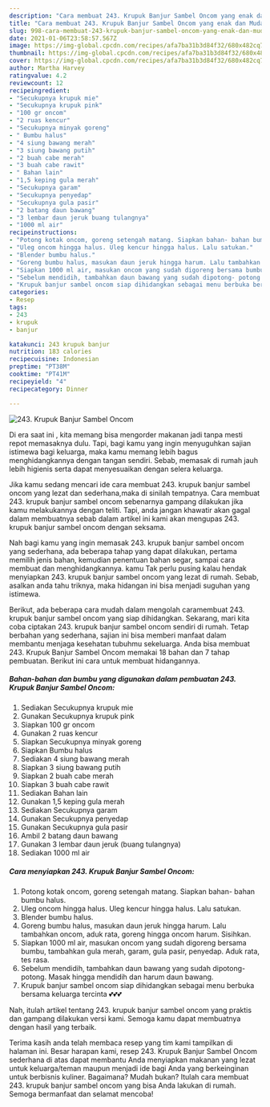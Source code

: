 ```yaml
---
description: "Cara membuat 243. Krupuk Banjur Sambel Oncom yang enak dan Mudah Dibuat"
title: "Cara membuat 243. Krupuk Banjur Sambel Oncom yang enak dan Mudah Dibuat"
slug: 998-cara-membuat-243-krupuk-banjur-sambel-oncom-yang-enak-dan-mudah-dibuat
date: 2021-01-06T23:58:57.567Z
image: https://img-global.cpcdn.com/recipes/afa7ba31b3d84f32/680x482cq70/243-krupuk-banjur-sambel-oncom-foto-resep-utama.jpg
thumbnail: https://img-global.cpcdn.com/recipes/afa7ba31b3d84f32/680x482cq70/243-krupuk-banjur-sambel-oncom-foto-resep-utama.jpg
cover: https://img-global.cpcdn.com/recipes/afa7ba31b3d84f32/680x482cq70/243-krupuk-banjur-sambel-oncom-foto-resep-utama.jpg
author: Martha Harvey
ratingvalue: 4.2
reviewcount: 12
recipeingredient:
- "Secukupnya krupuk mie"
- "Secukupnya krupuk pink"
- "100 gr oncom"
- "2 ruas kencur"
- "Secukupnya minyak goreng"
- " Bumbu halus"
- "4 siung bawang merah"
- "3 siung bawang putih"
- "2 buah cabe merah"
- "3 buah cabe rawit"
- " Bahan lain"
- "1,5 keping gula merah"
- "Secukupnya garam"
- "Secukupnya penyedap"
- "Secukupnya gula pasir"
- "2 batang daun bawang"
- "3 lembar daun jeruk buang tulangnya"
- "1000 ml air"
recipeinstructions:
- "Potong kotak oncom, goreng setengah matang. Siapkan bahan- bahan bumbu halus."
- "Uleg oncom hingga halus. Uleg kencur hingga halus. Lalu satukan."
- "Blender bumbu halus."
- "Goreng bumbu halus, masukan daun jeruk hingga harum. Lalu tambahkan oncom, aduk rata, goreng hingga oncom harum. Sisihkan."
- "Siapkan 1000 ml air, masukan oncom yang sudah digoreng bersama bumbu, tambahkan gula merah, garam, gula pasir, penyedap. Aduk rata, tes rasa."
- "Sebelum mendidih, tambahkan daun bawang yang sudah dipotong- potong. Masak hingga mendidih dan harum daun bawang."
- "Krupuk banjur sambel oncom siap dihidangkan sebagai menu berbuka bersama keluarga tercinta 💕💕💕"
categories:
- Resep
tags:
- 243
- krupuk
- banjur

katakunci: 243 krupuk banjur 
nutrition: 183 calories
recipecuisine: Indonesian
preptime: "PT38M"
cooktime: "PT41M"
recipeyield: "4"
recipecategory: Dinner

---
```



![243. Krupuk Banjur Sambel Oncom](https://img-global.cpcdn.com/recipes/afa7ba31b3d84f32/680x482cq70/243-krupuk-banjur-sambel-oncom-foto-resep-utama.jpg)

Di era  saat ini , kita memang bisa mengorder makanan jadi tanpa mesti repot memasaknya dulu. Tapi, bagi kamu yang ingin menyuguhkan sajian istimewa bagi keluarga, maka kamu memang lebih bagus menghidangkannya dengan tangan sendiri. Sebab, memasak di rumah jauh lebih higienis serta dapat menyesuaikan dengan selera keluarga.

Jika kamu sedang mencari ide cara membuat 243. krupuk banjur sambel oncom yang lezat dan sederhana,maka di sinilah tempatnya. Cara membuat 243. krupuk banjur sambel oncom  sebenarnya gampang dilakukan jika kamu melakukannya dengan teliti. Tapi, anda jangan khawatir akan gagal dalam membuatnya 
sebab dalam artikel ini kami akan mengupas 243. krupuk banjur sambel oncom dengan seksama.  



Nah bagi kamu yang ingin memasak 243. krupuk banjur sambel oncom yang sederhana, ada beberapa tahap yang dapat dilakukan, pertama memilih jenis bahan, kemudian penentuan bahan segar, sampai cara membuat dan menghidangkannya. kamu Tak perlu pusing kalau hendak menyiapkan 243. krupuk banjur sambel oncom yang lezat di rumah. Sebab, asalkan anda  tahu triknya, maka hidangan ini bisa menjadi suguhan yang istimewa.

Berikut, ada beberapa cara mudah dalam mengolah caramembuat 243. krupuk banjur sambel oncom yang siap dihidangkan. Sekarang, mari kita coba ciptakan 243. krupuk banjur sambel oncom sendiri di rumah. Tetap berbahan yang sederhana, sajian ini bisa memberi manfaat dalam membantu menjaga kesehatan tubuhmu sekeluarga. Anda bisa membuat 243. Krupuk Banjur Sambel Oncom memakai 18 bahan dan 7 tahap pembuatan. Berikut ini cara untuk membuat hidangannya.

<!--inarticleads1-->

##### Bahan-bahan dan bumbu yang digunakan dalam pembuatan 243. Krupuk Banjur Sambel Oncom:

1. Sediakan Secukupnya krupuk mie
1. Gunakan Secukupnya krupuk pink
1. Siapkan 100 gr oncom
1. Gunakan 2 ruas kencur
1. Siapkan Secukupnya minyak goreng
1. Siapkan  Bumbu halus
1. Sediakan 4 siung bawang merah
1. Siapkan 3 siung bawang putih
1. Siapkan 2 buah cabe merah
1. Siapkan 3 buah cabe rawit
1. Sediakan  Bahan lain
1. Gunakan 1,5 keping gula merah
1. Sediakan Secukupnya garam
1. Gunakan Secukupnya penyedap
1. Gunakan Secukupnya gula pasir
1. Ambil 2 batang daun bawang
1. Gunakan 3 lembar daun jeruk (buang tulangnya)
1. Sediakan 1000 ml air




<!--inarticleads2-->

##### Cara menyiapkan 243. Krupuk Banjur Sambel Oncom:

1. Potong kotak oncom, goreng setengah matang. Siapkan bahan- bahan bumbu halus.
1. Uleg oncom hingga halus. Uleg kencur hingga halus. Lalu satukan.
1. Blender bumbu halus.
1. Goreng bumbu halus, masukan daun jeruk hingga harum. Lalu tambahkan oncom, aduk rata, goreng hingga oncom harum. Sisihkan.
1. Siapkan 1000 ml air, masukan oncom yang sudah digoreng bersama bumbu, tambahkan gula merah, garam, gula pasir, penyedap. Aduk rata, tes rasa.
1. Sebelum mendidih, tambahkan daun bawang yang sudah dipotong- potong. Masak hingga mendidih dan harum daun bawang.
1. Krupuk banjur sambel oncom siap dihidangkan sebagai menu berbuka bersama keluarga tercinta 💕💕💕




Nah, itulah artikel tentang  243. krupuk banjur sambel oncom  yang praktis dan gampang dilakukan versi kami. Semoga kamu dapat membuatnya dengan hasil yang terbaik. 

Terima kasih anda telah membaca resep yang tim kami tampilkan di halaman ini. Besar harapan kami, resep  243. Krupuk Banjur Sambel Oncom sederhana di atas dapat membantu Anda menyiapkan makanan yang lezat untuk keluarga/teman maupun menjadi ide bagi Anda yang berkeinginan untuk berbisnis kuliner. Bagaimana? Mudah bukan? Itulah cara membuat 243. krupuk banjur sambel oncom yang bisa Anda lakukan di rumah. Semoga bermanfaat dan selamat mencoba!

